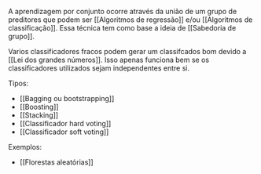 ---
---

A aprendizagem por conjunto ocorre através da união de um grupo de preditores que podem ser [[Algoritmos de regressão]] e/ou [[Algoritmos de classificação]]. Essa técnica tem como base a ideia de [[Sabedoria de grupo]]. 

Varios classificadores fracos podem gerar um classifcados bom devido a [[Lei dos grandes números]]. Isso apenas funciona bem se os classificadores utilizados sejam independentes entre si. 

Tipos:
- [[Bagging ou bootstrapping]]
- [[Boosting]]
- [[Stacking]]
- [[Classificador hard voting]]
- [[Classificador soft voting]]

Exemplos:
- [[Florestas aleatórias]]
